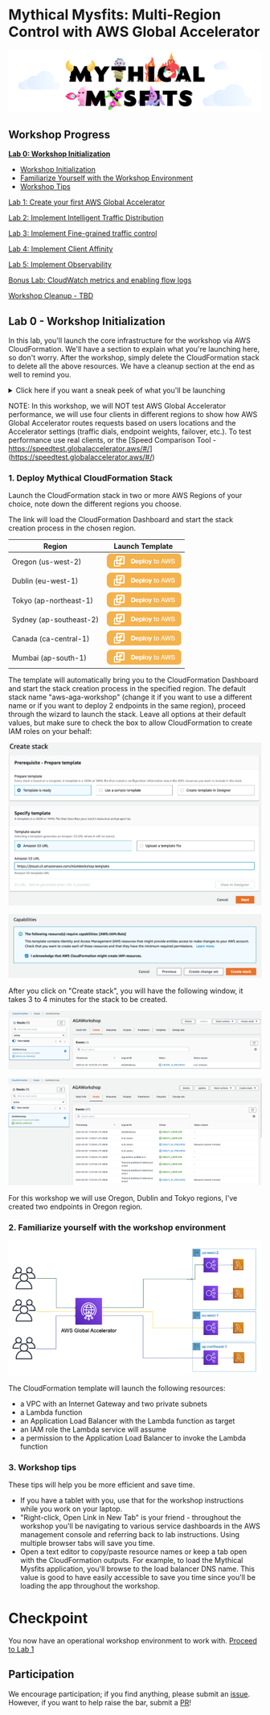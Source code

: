 # Mythical Mysfits: Multi-Region Control with AWS Global Accelerator

![mysfits-welcome](/images/mysfits-welcome.png)

## Workshop Progress
**[Lab 0: Workshop Initialization](../lab-0-init)**
- [Workshop Initialization](#1)
- [Familiarize Yourself with the Workshop Environment](#2)
- [Workshop Tips](#3)

[Lab 1: Create your first AWS Global Accelerator](../lab-1-create-amazon-global-accelerator)

[Lab 2: Implement Intelligent Traffic Distribution](../lab-2-traffic-distribution)

[Lab 3: Implement Fine-grained traffic control](../lab-3-fine-grained-control)

[Lab 4: Implement Client Affinity](../lab-4-client-affinity)

[Lab 5: Implement Observability](../lab-5-observability)

[Bonus Lab: CloudWatch metrics and enabling flow logs](../lab-bonus)

[Workshop Cleanup - TBD](tbd-cleanup)

## Lab 0 - Workshop Initialization

In this lab, you'll launch the core infrastructure for the workshop via AWS CloudFormation. We'll have a section to explain what you're launching here, so don't worry. After the workshop, simply delete the CloudFormation stack to delete all the above resources. We have a cleanup section at the end as well to remind you.

<details>
<summary>Click here if you want a sneak peek of what you'll be launching</summary>

The CloudFormation stack below will create:
- a VPC with an Internet Gateway and two private subnets
- a Lambda function
- an Application Load Balancer with the Lambda function as target
- an IAM role the Lambda service will assume
- a permission to the Application Load Balancer to invoke the Lambda function

</details>

NOTE: In this workshop, we will NOT test AWS Global Accelerator performance, we will use four clients in different regions to show how AWS Global Accelerator routes requests based on users locations and the Accelerator settings (traffic dials, endpoint weights, failover, etc.). To test performance use real clients, or the [Speed Comparison Tool - https://speedtest.globalaccelerator.aws/#/] (https://speedtest.globalaccelerator.aws/#/)

<a name="1"/>

### 1. Deploy Mythical CloudFormation Stack

Launch the CloudFormation stack in two or more AWS Regions of your choice, note down the different regions you choose.

The link will load the CloudFormation Dashboard and start the stack creation process in the chosen region.

| Region | Launch Template |
|------- | -------- |
| Oregon (us-west-2) | [![Launch stack in Oregon](images/deploy-to-aws.png)](https://console.aws.amazon.com/cloudformation/home?region=us-west-2#/stacks/new?stackName=aws-aga-workshop&templateURL=https://jtouzi.s3.amazonaws.com/AGAWorkshop.template) |
| Dublin (eu-west-1) | [![Launch stack in Dublin](images/deploy-to-aws.png)](https://console.aws.amazon.com/cloudformation/home?region=eu-west-1#/stacks/new?stackName=aws-aga-workshop&templateURL=https://jtouzi.s3.amazonaws.com/AGAWorkshop.template) |
| Tokyo (ap-northeast-1) | [![Launch stack in Tokyo](images/deploy-to-aws.png)](https://console.aws.amazon.com/cloudformation/home?region=ap-northeast-1#/stacks/new?stackName=-aws-aga-workshop&templateURL=https://jtouzi.s3.amazonaws.com/AGAWorkshop.template) |
| Sydney (ap-southeast-2) | [![Launch stack in Sydney](images/deploy-to-aws.png)](https://console.aws.amazon.com/cloudformation/home?region=ap-southeast-2#/stacks/new?stackName=aws-aga-workshop&templateURL=https://jtouzi.s3.amazonaws.com/AGAWorkshop.template) |
| Canada (ca-central-1) | [![Launch stack in Canada](images/deploy-to-aws.png)](https://console.aws.amazon.com/cloudformation/home?region=ca-central-1#/stacks/new?stackName=-aws-aga-workshop&templateURL=https://jtouzi.s3.amazonaws.com/AGAWorkshop.template) |
| Mumbai (ap-south-1) | [![Launch stack in Mumbai](images/deploy-to-aws.png)](https://console.aws.amazon.com/cloudformation/home?region=ap-south-1#/stacks/new?stackName=aws-aga-workshop&templateURL=https://jtouzi.s3.amazonaws.com/AGAWorkshop.template) |

The template will automatically bring you to the CloudFormation Dashboard and start the stack creation process in the specified region. The default stack name "aws-aga-workshop" (change it if you want to use a different name or if you want to deploy 2 endpoints in the same region), proceed through the wizard to launch the stack. Leave all options at their default values, but make sure to check the box to allow CloudFormation to create IAM roles on your behalf:

<kbd>![x](images/cfn-create-template.png)</kbd>

<kbd>![x](images/cfn-create.png)</kbd>

After you click on "Create stack", you will have the following window, it takes 3 to 4 minutes for the stack to be created.

<kbd>![x](images/cfn-create-start.png)</kbd>

<kbd>![x](images/cfn-create-complete.png)</kbd>

For this workshop we will use Oregon, Dublin and Tokyo regions, I've created two endpoints in Oregon region.

<a name="2"/>

### 2. Familiarize yourself with the workshop environment

<kbd>![x](images/design.png)</kbd>

The CloudFormation template will launch the following resources:
- a VPC with an Internet Gateway and two private subnets
- a Lambda function
- an Application Load Balancer with the Lambda function as target
- an IAM role the Lambda service will assume
- a permission to the Application Load Balancer to invoke the Lambda function

<a name="3"/>

### 3. Workshop tips

These tips will help you be more efficient and save time.

* If you have a tablet with you, use that for the workshop instructions while you work on your laptop.
* "Right-click, Open Link in New Tab" is your friend - throughout the workshop you'll be navigating to various service dashboards in the AWS management console and referring back to lab instructions. Using multiple browser tabs will save you time.
* Open a text editor to copy/paste resource names or keep a tab open with the CloudFormation outputs. For example, to load the Mythical Mysfits application, you'll browse to the load balancer DNS name. This value is good to have easily accessible to save you time since you'll be loading the app throughout the workshop.

# Checkpoint

You now have an operational workshop environment to work with. [Proceed to Lab 1](../lab-1-create-amazon-global-accelerator)

## Participation

We encourage participation; if you find anything, please submit an [issue](https://github.com/aws-samples/aws-global-accelerator-workshop/issues). However, if you want to help raise the bar, submit a [PR](https://github.com/aws-samples/aws-global-accelerator-workshop/pulls)!
